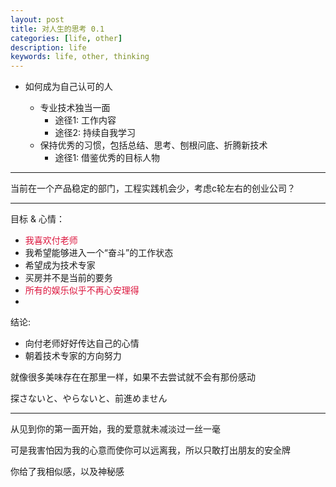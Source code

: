 ```yaml
---
layout: post
title: 对人生的思考 0.1
categories: [life, other]
description: life
keywords: life, other, thinking
---
```


- 如何成为自己认可的人
    
    - 专业技术独当一面
        - 途径1: 工作内容
        - 途径2: 持续自我学习
    - 保持优秀的习惯，包括总结、思考、刨根问底、折腾新技术
        - 途径1: 借鉴优秀的目标人物

---
当前在一个产品稳定的部门，工程实践机会少，考虑c轮左右的创业公司？


---

目标 & 心情：
  
  - <font color=Crimson>我喜欢付老师</font>
  - 我希望能够进入一个“奋斗”的工作状态
  - 希望成为技术专家
  - 买房并不是当前的要务
  - <font color=Crimson>所有的娱乐似乎不再心安理得</font>
  - 

结论:
  - 向付老师好好传达自己的心情
  - 朝着技术专家的方向努力

    

就像很多美味存在在那里一样，如果不去尝试就不会有那份感动

探さないと、やらないと、前進めません

---
从见到你的第一面开始，我的爱意就未减淡过一丝一毫

可是我害怕因为我的心意而使你可以远离我，所以只敢打出朋友的安全牌

你给了我相似感，以及神秘感

